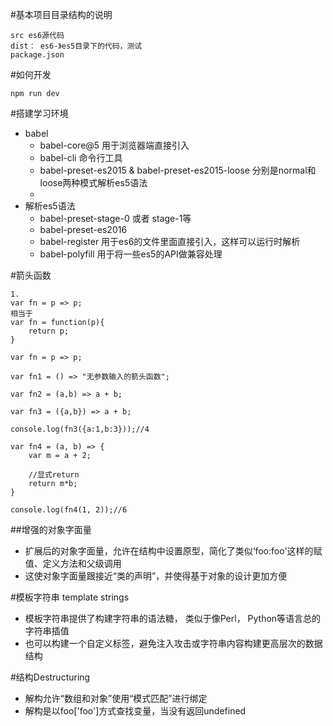 #基本项目目录结构的说明
```
src es6源代码
dist： es6-》es5目录下的代码，测试
package.json

```

#如何开发
```
npm run dev

```

#搭建学习环境
- babel
    - babel-core@5 用于浏览器端直接引入
    - babel-cli 命令行工具
    - babel-preset-es2015 & babel-preset-es2015-loose  分别是normal和loose两种模式解析es5语法
    - 
- 解析es5语法
  - babel-preset-stage-0 或者 stage-1等
  - babel-preset-es2016
  - babel-register 用于es6的文件里面直接引入，这样可以运行时解析
  - babel-polyfill 用于将一些es5的API做兼容处理
  
#箭头函数
```
1. 
var fn = p => p;
相当于
var fn = function(p){
    return p;
}
```
```
var fn = p => p;

var fn1 = () => "无参数输入的箭头函数";

var fn2 = (a,b) => a + b;

var fn3 = ({a,b}) => a + b;

console.log(fn3({a:1,b:3}));//4

var fn4 = (a, b) => {
    var m = a + 2;

    //显式return
    return m*b;
}

console.log(fn4(1, 2));//6

```
  ##增强的对象字面量
  - 扩展后的对象字面量，允许在结构中设置原型，简化了类似‘foo:foo'这样的赋值、定义方法和父级调用
  - 这使对象字面量跟接近“类的声明”，并使得基于对象的设计更加方便
  
#模板字符串 template strings
- 模板字符串提供了构建字符串的语法糖， 类似于像Perl， Python等语言总的字符串插值
- 也可以构建一个自定义标签，避免注入攻击或字符串内容构建更高层次的数据结构

#结构Destructuring
- 解构允许“数组和对象”使用“模式匹配”进行绑定
- 解构是以foo['foo']方式查找变量，当没有返回undefined
